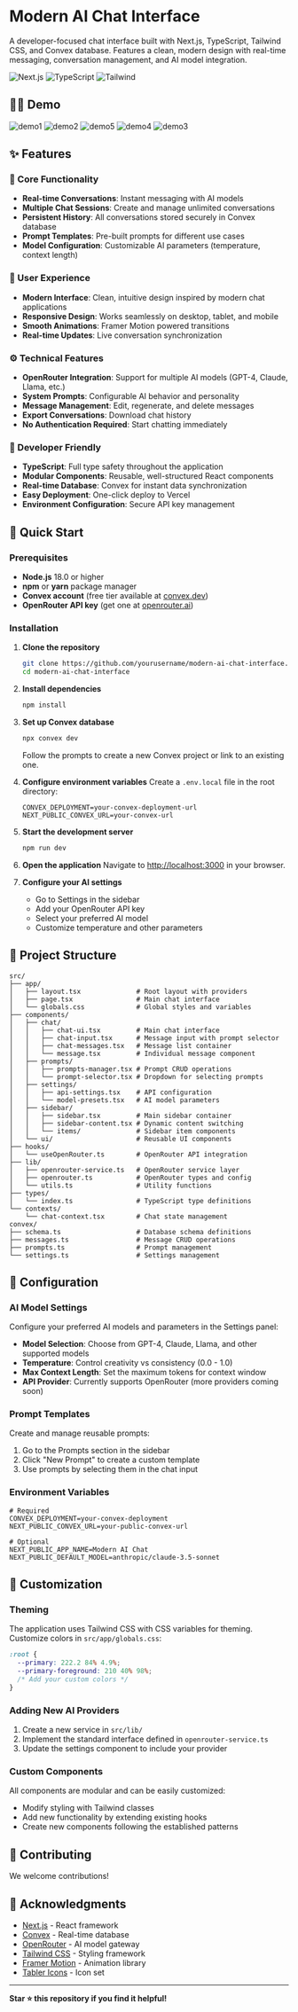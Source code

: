 # Modern AI Chat Interface

A developer-focused chat interface built with Next.js, TypeScript, Tailwind CSS, and Convex database. Features a clean, modern design with real-time messaging, conversation management, and AI model integration.

![Next.js](https://img.shields.io/badge/Next.js-15.0-black)
![TypeScript](https://img.shields.io/badge/TypeScript-5.0-blue)
![Tailwind](https://img.shields.io/badge/Tailwind-3.0-blue)

## 🤷‍♂️ Demo

![demo1](https://github.com/user-attachments/assets/304f8354-ca8f-464b-a7e8-6efcd4c7cb6c)
![demo2](https://github.com/user-attachments/assets/16259eee-c253-416a-80b7-e12d72275590)
![demo5](https://github.com/user-attachments/assets/22875192-4ed1-4f21-8f5e-5614f700eea7)
![demo4](https://github.com/user-attachments/assets/11299a8c-c755-40bc-8d89-24372cfe40bf)
![demo3](https://github.com/user-attachments/assets/0f9f0d6c-c786-4e31-8a1b-1dc1c6279c43)

## ✨ Features

### 🎯 Core Functionality

- **Real-time Conversations**: Instant messaging with AI models
- **Multiple Chat Sessions**: Create and manage unlimited conversations
- **Persistent History**: All conversations stored securely in Convex database
- **Prompt Templates**: Pre-built prompts for different use cases
- **Model Configuration**: Customizable AI parameters (temperature, context length)

### 🎨 User Experience

- **Modern Interface**: Clean, intuitive design inspired by modern chat applications
- **Responsive Design**: Works seamlessly on desktop, tablet, and mobile
- **Smooth Animations**: Framer Motion powered transitions
- **Real-time Updates**: Live conversation synchronization

### ⚙️ Technical Features

- **OpenRouter Integration**: Support for multiple AI models (GPT-4, Claude, Llama, etc.)
- **System Prompts**: Configurable AI behavior and personality
- **Message Management**: Edit, regenerate, and delete messages
- **Export Conversations**: Download chat history
- **No Authentication Required**: Start chatting immediately

### 🔧 Developer Friendly

- **TypeScript**: Full type safety throughout the application
- **Modular Components**: Reusable, well-structured React components
- **Real-time Database**: Convex for instant data synchronization
- **Easy Deployment**: One-click deploy to Vercel
- **Environment Configuration**: Secure API key management

## 🚀 Quick Start

### Prerequisites

- **Node.js** 18.0 or higher
- **npm** or **yarn** package manager
- **Convex account** (free tier available at [convex.dev](https://convex.dev))
- **OpenRouter API key** (get one at [openrouter.ai](https://openrouter.ai))

### Installation

1. **Clone the repository**

   ```bash
   git clone https://github.com/yourusername/modern-ai-chat-interface.git
   cd modern-ai-chat-interface
   ```

2. **Install dependencies**

   ```bash
   npm install
   ```

3. **Set up Convex database**

   ```bash
   npx convex dev
   ```

   Follow the prompts to create a new Convex project or link to an existing one.

4. **Configure environment variables**
   Create a `.env.local` file in the root directory:

   ```env
   CONVEX_DEPLOYMENT=your-convex-deployment-url
   NEXT_PUBLIC_CONVEX_URL=your-convex-url
   ```

5. **Start the development server**

   ```bash
   npm run dev
   ```

6. **Open the application**
   Navigate to [http://localhost:3000](http://localhost:3000) in your browser.

7. **Configure your AI settings**
   - Go to Settings in the sidebar
   - Add your OpenRouter API key
   - Select your preferred AI model
   - Customize temperature and other parameters

## 📁 Project Structure

```
src/
├── app/
│   ├── layout.tsx              # Root layout with providers
│   ├── page.tsx                # Main chat interface
│   └── globals.css             # Global styles and variables
├── components/
│   ├── chat/
│   │   ├── chat-ui.tsx         # Main chat interface
│   │   ├── chat-input.tsx      # Message input with prompt selector
│   │   ├── chat-messages.tsx   # Message list container
│   │   └── message.tsx         # Individual message component
│   ├── prompts/
│   │   ├── prompts-manager.tsx # Prompt CRUD operations
│   │   └── prompt-selector.tsx # Dropdown for selecting prompts
│   ├── settings/
│   │   ├── api-settings.tsx    # API configuration
│   │   └── model-presets.tsx   # AI model parameters
│   ├── sidebar/
│   │   ├── sidebar.tsx         # Main sidebar container
│   │   ├── sidebar-content.tsx # Dynamic content switching
│   │   └── items/              # Sidebar item components
│   └── ui/                     # Reusable UI components
├── hooks/
│   └── useOpenRouter.ts        # OpenRouter API integration
├── lib/
│   ├── openrouter-service.ts   # OpenRouter service layer
│   ├── openrouter.ts           # OpenRouter types and config
│   └── utils.ts                # Utility functions
├── types/
│   └── index.ts                # TypeScript type definitions
└── contexts/
    └── chat-context.tsx        # Chat state management
convex/
├── schema.ts                   # Database schema definitions
├── messages.ts                 # Message CRUD operations
├── prompts.ts                  # Prompt management
└── settings.ts                 # Settings management
```

## 🔧 Configuration

### AI Model Settings

Configure your preferred AI models and parameters in the Settings panel:

- **Model Selection**: Choose from GPT-4, Claude, Llama, and other supported models
- **Temperature**: Control creativity vs consistency (0.0 - 1.0)
- **Max Context Length**: Set the maximum tokens for context window
- **API Provider**: Currently supports OpenRouter (more providers coming soon)

### Prompt Templates

Create and manage reusable prompts:

1. Go to the Prompts section in the sidebar
2. Click "New Prompt" to create a custom template
3. Use prompts by selecting them in the chat input

### Environment Variables

```env
# Required
CONVEX_DEPLOYMENT=your-convex-deployment
NEXT_PUBLIC_CONVEX_URL=your-public-convex-url

# Optional
NEXT_PUBLIC_APP_NAME=Modern AI Chat
NEXT_PUBLIC_DEFAULT_MODEL=anthropic/claude-3.5-sonnet
```

## 🎨 Customization

### Theming

The application uses Tailwind CSS with CSS variables for theming. Customize colors in `src/app/globals.css`:

```css
:root {
  --primary: 222.2 84% 4.9%;
  --primary-foreground: 210 40% 98%;
  /* Add your custom colors */
}
```

### Adding New AI Providers

1. Create a new service in `src/lib/`
2. Implement the standard interface defined in `openrouter-service.ts`
3. Update the settings component to include your provider

### Custom Components

All components are modular and can be easily customized:

- Modify styling with Tailwind classes
- Add new functionality by extending existing hooks
- Create new components following the established patterns

## 🤝 Contributing

We welcome contributions! 

## 🙏 Acknowledgments

- [Next.js](https://nextjs.org/) - React framework
- [Convex](https://convex.dev/) - Real-time database
- [OpenRouter](https://openrouter.ai/) - AI model gateway
- [Tailwind CSS](https://tailwindcss.com/) - Styling framework
- [Framer Motion](https://framer.com/motion/) - Animation library
- [Tabler Icons](https://tabler-icons.io/) - Icon set
---

**Star ⭐ this repository if you find it helpful!**
